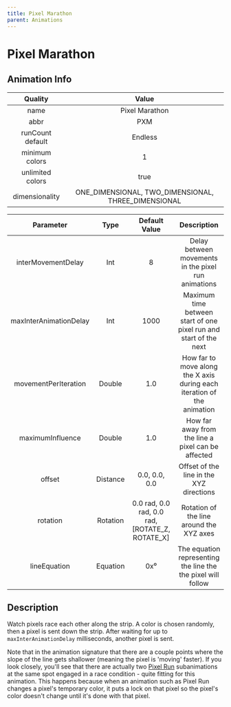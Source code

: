 ```yaml
---
title: Pixel Marathon
parent: Animations
---
```


<!-- THIS FILE IS AUTOMATICALLY GENERATED -->
<!-- MAKE CHANGES TO THE AnimationInfo INSTANCE ASSOCIATED WITH THIS ANIMATION -->

# Pixel Marathon

## Animation Info

|Quality|Value|
|:-:|:-:|
|name|Pixel Marathon|
|abbr|PXM|
|runCount default|Endless|
|minimum colors|1|
|unlimited colors|true|
|dimensionality|ONE_DIMENSIONAL, TWO_DIMENSIONAL, THREE_DIMENSIONAL|

|Parameter|Type|Default Value|Description|
|:-:|:-:|:-:|:-:|
|interMovementDelay|Int|8|Delay between movements in the pixel run animations|
|maxInterAnimationDelay|Int|1000|Maximum time between start of one pixel run and start of the next|
|movementPerIteration|Double|1.0|How far to move along the X axis during each iteration of the animation|
|maximumInfluence|Double|1.0|How far away from the line a pixel can be affected|
|offset|Distance|0.0, 0.0, 0.0|Offset of the line in the XYZ directions|
|rotation|Rotation|0.0 rad, 0.0 rad, 0.0 rad, [ROTATE_Z, ROTATE_X]|Rotation of the line around the XYZ axes|
|lineEquation|Equation|0x⁰|The equation representing the line the the pixel will follow|

## Description
Watch pixels race each other along the strip.
A color is chosen randomly, then a pixel is sent down the strip.
After waiting for up to `maxInterAnimationDelay` milliseconds, another pixel is sent.

Note that in the animation signature that there are a couple points where the slope of the line gets shallower (meaning the pixel is 'moving' faster).
If you look closely, you'll see that there are actually two [Pixel Run](Pixel-Run) subanimations at the same spot engaged in a race condition - quite fitting for this animation.
This happens because when an animation such as Pixel Run changes a pixel's temporary color, it puts a lock on that pixel so the pixel's color doesn't change until it's done with that pixel.

